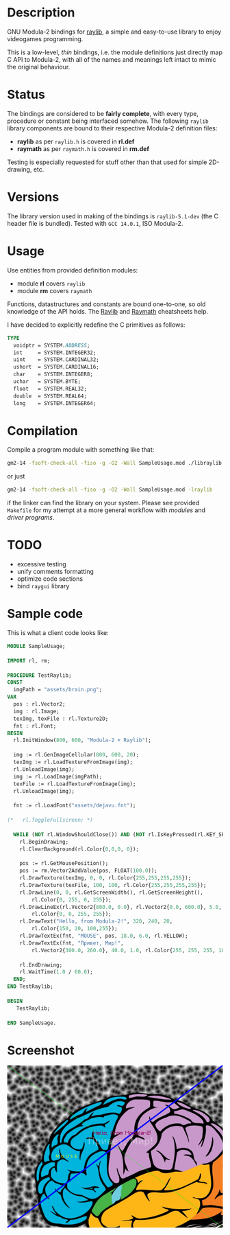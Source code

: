 # Description
GNU Modula-2 bindings for [raylib](http://www.raylib.com/), a simple and easy-to-use library to enjoy videogames programming.

This is a low-level, *thin* bindings, i.e. the module definitions just directly map C API to Modula-2, with all of the names and meanings left intact to mimic the original behaviour.

# Status
The bindings are considered to be **fairly complete**, with every type, procedure or constant being interfaced somehow. The following `raylib` library components are bound to their respective Modula-2 definition files:
- **raylib** as per `raylib.h` is covered in **rl.def**
- **raymath** as per `raymath.h` is covered in **rm.def**

Testing is especially requested for stuff other than that used for simple 2D-drawing, etc.

# Versions
The library version used in making of the bindings is `raylib-5.1-dev` (the C header file is bundled). 
Tested with `GCC 14.0.1`, ISO Modula-2.

# Usage
Use entities from provided definition modules:
- module **rl** covers `raylib`
- module **rm** covers `raymath`

Functions, datastructures and constants are bound one-to-one, so old knowledge of the API holds. The [Raylib](https://www.raylib.com/cheatsheet/raylib_cheatsheet_v4.5.pdf) and [Raymath](https://www.raylib.com/cheatsheet/raymath_cheatsheet.html) cheatsheets help. 

I have decided to explicitly redefine the C primitives as follows:

``` modula-2
TYPE
  voidptr = SYSTEM.ADDRESS;
  int     = SYSTEM.INTEGER32;
  uint    = SYSTEM.CARDINAL32;
  ushort  = SYSTEM.CARDINAL16;
  char    = SYSTEM.INTEGER8;
  uchar   = SYSTEM.BYTE;
  float   = SYSTEM.REAL32;
  double  = SYSTEM.REAL64;
  long    = SYSTEM.INTEGER64;
```

# Compilation
Compile a program module with something like that:
``` sh
gm2-14 -fsoft-check-all -fiso -g -O2 -Wall SampleUsage.mod ./libraylib.so.4.5.0
```
or just
``` sh
gm2-14 -fsoft-check-all -fiso -g -O2 -Wall SampleUsage.mod -lraylib
```
if the linker can find the library on your system.
Please see provided `Makefile` for my attempt at a more general workflow with *modules* and *driver programs*.

# TODO
- excessive testing
- unify comments formatting
- optimize code sections 
- bind `raygui` library

# Sample code
This is what a client code looks like:

``` modula-2
MODULE SampleUsage;

IMPORT rl, rm;

PROCEDURE TestRaylib;
CONST
  imgPath = "assets/brain.png";
VAR
  pos : rl.Vector2;
  img : rl.Image;
  texImg, texFile : rl.Texture2D;
  fnt : rl.Font;
BEGIN
  rl.InitWindow(800, 600, "Modula-2 + Raylib");

  img := rl.GenImageCellular(800, 600, 20);
  texImg := rl.LoadTextureFromImage(img);
  rl.UnloadImage(img);
  img := rl.LoadImage(imgPath);
  texFile := rl.LoadTextureFromImage(img);
  rl.UnloadImage(img);

  fnt := rl.LoadFont("assets/dejavu.fnt");

(*   rl.ToggleFullscreen; *)

  WHILE (NOT rl.WindowShouldClose()) AND (NOT rl.IsKeyPressed(rl.KEY_SPACE)) DO
    rl.BeginDrawing;
    rl.ClearBackground(rl.Color{0,0,0, 0});

    pos := rl.GetMousePosition();
    pos := rm.Vector2AddValue(pos, FLOAT(100.0));
    rl.DrawTexture(texImg, 0, 0, rl.Color{255,255,255,255});
    rl.DrawTexture(texFile, 100, 100, rl.Color{255,255,255,255});
    rl.DrawLine(0, 0, rl.GetScreenWidth(), rl.GetScreenHeight(),
        rl.Color{0, 255, 0, 255});
    rl.DrawLineEx(rl.Vector2{800.0, 0.0}, rl.Vector2{0.0, 600.0}, 5.0,
        rl.Color{0, 0, 255, 255});
    rl.DrawText("Hello, from Modula-2!", 320, 240, 20,
        rl.Color{150, 20, 100,255});
    rl.DrawTextEx(fnt, "MOUSE", pos, 18.0, 6.0, rl.YELLOW);
    rl.DrawTextEx(fnt, "Привет, Мир!",
        rl.Vector2{300.0, 260.0}, 40.0, 1.0, rl.Color{255, 255, 255, 100});

    rl.EndDrawing;
    rl.WaitTime(1.0 / 60.0);
  END;
END TestRaylib;

BEGIN
   TestRaylib;

END SampleUsage.

```

# Screenshot
![screenshot](screenshot.png)
